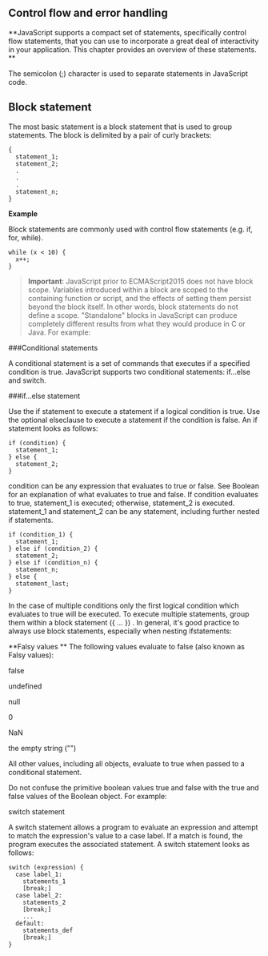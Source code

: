 ## Control flow and error handling

**JavaScript supports a compact set of statements, specifically control flow statements, that you can use to incorporate a great deal of interactivity in your application. This chapter provides an overview of these statements.
**

The semicolon \(;\) character is used to separate statements in JavaScript code.

## **Block statement**

The most basic statement is a block statement that is used to group statements. The block is delimited by a pair of curly brackets:

```
{
  statement_1;
  statement_2;
  .
  .
  .
  statement_n;
}
```

**Example**

Block statements are commonly used with control flow statements \(e.g. if, for, while\).

```
while (x < 10) {
  x++;
}
```

> **Important**: JavaScript prior to ECMAScript2015 does not have block scope. Variables introduced within a block are scoped to the containing function or script, and the effects of setting them persist beyond the block itself. In other words, block statements do not define a scope. "Standalone" blocks in JavaScript can produce completely different results from what they would produce in C or Java. For example:


###Conditional statements

A conditional statement is a set of commands that executes if a specified condition is true. JavaScript supports two conditional statements: if...else and switch.

###if...else statement

Use the if statement to execute a statement if a logical condition is true. Use the optional elseclause to execute a statement if the condition is false. An if statement looks as follows:


```
if (condition) {
  statement_1;
} else {
  statement_2;
}
```


condition can be any expression that evaluates to true or false. See Boolean for an explanation of what evaluates to true and false. If condition evaluates to true, statement_1 is executed; otherwise, statement_2 is executed. statement_1 and statement_2 can be any statement, including further nested if statements.

```
if (condition_1) {
  statement_1;
} else if (condition_2) {
  statement_2;
} else if (condition_n) {
  statement_n;
} else {
  statement_last;
} 
```

In the case of multiple conditions only the first logical condition which evaluates to true will be executed. To execute multiple statements, group them within a block statement ({ ... }) . In general, it's good practice to always use block statements, especially when nesting ifstatements:


**Falsy values
**
The following values evaluate to false (also known as Falsy values):

false

undefined

null

0

NaN

the empty string ("")


All other values, including all objects, evaluate to true when passed to a conditional statement.

Do not confuse the primitive boolean values true and false with the true and false values of the Boolean object. For example:


switch statement

A switch statement allows a program to evaluate an expression and attempt to match the expression's value to a case label. If a match is found, the program executes the associated statement. A switch statement looks as follows:

```
switch (expression) {
  case label_1:
    statements_1
    [break;]
  case label_2:
    statements_2
    [break;]
    ...
  default:
    statements_def
    [break;]
}
```